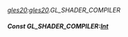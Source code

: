 _[gles20](../../modules/gles20/gles20-module.md):[gles20](../../modules/gles20/gles20-module.md).GL\_SHADER\_COMPILER_
##### Const GL\_SHADER\_COMPILER:[Int](../../modules/wonkey/wonkey-types-int.md)
